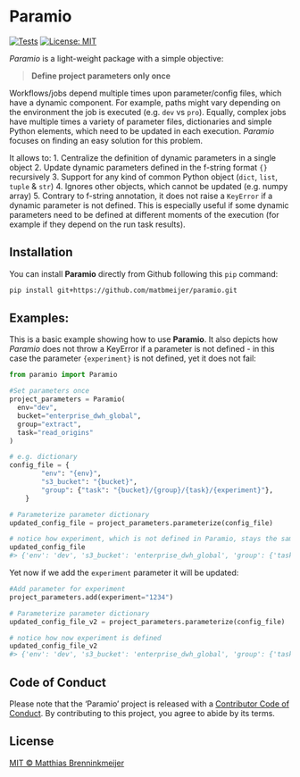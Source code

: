 
<!-- README.md is generated from README.Rmd. Please edit that file -->
<!--<img src="man/figures/logo.png" align="right" height=140/> -->

# Paramio

<!-- badges: start -->

[![Tests](https://github.com/matbmeijer/paramio/actions/workflows/tests.yaml/badge.svg)](https://github.com/matbmeijer/paramio/actions/workflows/tests.yaml)
[![License:
MIT](https://img.shields.io/badge/License-MIT-yellow.svg)](https://opensource.org/licenses/MIT)
<!-- badges: end -->

*Paramio* is a light-weight package with a simple objective:

> **Define project parameters only once**

Workflows/jobs depend multiple times upon parameter/config files, which
have a dynamic component. For example, paths might vary depending on the
environment the job is executed (e.g. `dev` vs `pro`). Equally, complex
jobs have multiple times a variety of parameter files, dictionaries and
simple Python elements, which need to be updated in each execution.
*Paramio* focuses on finding an easy solution for this problem.

It allows to: 1. Centralize the definition of dynamic parameters in a
single object 2. Update dynamic parameters defined in the f-string
format `{}` recursively 3. Support for any kind of common Python object
(`dict`, `list`, `tuple` & `str`) 4. Ignores other objects, which cannot
be updated (e.g. numpy array) 5. Contrary to f-string annotation, it
does not raise a `KeyError` if a dynamic parameter is not defined. This
is especially useful if some dynamic parameters need to be defined at
different moments of the execution (for example if they depend on the
run task results).

## Installation

You can install **Paramio** directly from Github following this `pip`
command:

``` bash
pip install git+https://github.com/matbmeijer/paramio.git
```

## Examples:

This is a basic example showing how to use **Paramio**. It also depicts
how *Paramio* does not throw a KeyError if a parameter is not defined -
in this case the parameter `{experiment}` is not defined, yet it does
not fail:

``` python
from paramio import Paramio

#Set parameters once
project_parameters = Paramio(
  env="dev",
  bucket="enterprise_dwh_global",
  group="extract",
  task="read_origins"
)

# e.g. dictionary
config_file = {
        "env": "{env}",
        "s3_bucket": "{bucket}",
        "group": {"task": "{bucket}/{group}/{task}/{experiment}"},
    }

# Parameterize parameter dictionary
updated_config_file = project_parameters.parameterize(config_file)

# notice how experiment, which is not defined in Paramio, stays the same
updated_config_file
#> {'env': 'dev', 's3_bucket': 'enterprise_dwh_global', 'group': {'task': 'enterprise_dwh_global/extract/read_origins/{experiment}'}}
```

Yet now if we add the `experiment` parameter it will be updated:

``` python
#Add parameter for experiment
project_parameters.add(experiment="1234")

# Parameterize parameter dictionary
updated_config_file_v2 = project_parameters.parameterize(config_file)

# notice how now experiment is defined
updated_config_file_v2
#> {'env': 'dev', 's3_bucket': 'enterprise_dwh_global', 'group': {'task': 'enterprise_dwh_global/extract/read_origins/1234'}}
```

## Code of Conduct

Please note that the ‘Paramio’ project is released with a [Contributor
Code of
Conduct](https://github.com/matbmeijer/paramio/blob/master/CODE_OF_CONDUCT.md).
By contributing to this project, you agree to abide by its terms.

## License

[MIT © Matthias
Brenninkmeijer](https://github.com/matbmeijer/paramio/blob/master/LICENSE)
